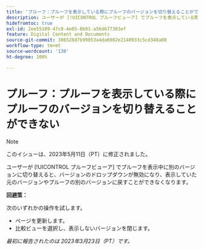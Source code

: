 ```yaml
---
title: 'プルーフ：プルーフを表示している際にプルーフのバージョンを切り替えることができない'
description: ユーザーが [!UICONTROL プルーフビューア] でプルーフを表示している際に別のバージョンに切り替えると、バージョンのドロップダウンが無効になり、表示していた元のバージョンやプルーフの別のバージョンに戻すことができなくなります。
hidefromtoc: true
exl-id: 2ee55109-47c0-4e85-8b91-a56d677303ef
feature: Digital Content and Documents
source-git-commit: 386528d7b99053a4da6982e2140933c5cd348a08
workflow-type: tm+mt
source-wordcount: '130'
ht-degree: 100%

---
```


# プルーフ：プルーフを表示している際にプルーフのバージョンを切り替えることができない


>[!NOTE]
>
>このイシューは、2023年5月11日（PT）に修正されました。

ユーザーが [!UICONTROL プルーフビューア] でプルーフを表示中に別のバージョンに切り替えると、バージョンのドロップダウンが無効になり、表示していた元のバージョンやプルーフの別のバージョンに戻すことができなくなります。

**回避策：**

次のいずれかの操作を試します。

* ページを更新します。
* 比較ビューを選択し、表示しないバージョンを閉じます。

_最初に報告されたのは 2023年3月23日（PT）です。_

